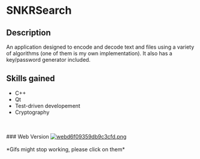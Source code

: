 # SNKRSearch
## Description
An application designed to encode and decode text and files using a variety of algorithms (one of them is my own implementation). It also has a key/password generator included.
## Skills gained
- C++
- Qt
- Test-driven developement 
- Cryptography
<br>
<br>
### Web Version
<a href="https://gifyu.com/image/Pjv3"><img src="https://s9.gifyu.com/images/webd6f09359db9c3cfd.png" alt="webd6f09359db9c3cfd.png" border="0" /></a>
<br>
<br>
*Gifs might stop working, please click on them*
<br>


